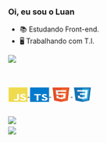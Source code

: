 ### Oi, eu sou o Luan

- 📚 Estudando Front-end.
- 🖥️ Trabalhando com T.I.
  


<div>
  <a href="https://github.com/LuanLoretto">
   
<img height="180em" src="https://github-readme-stats.vercel.app/api?username=LuanLoretto&show_icons=true&theme=tokyonight">
<div>

##

<div style="display: inline_block"><br>
  <img align="center" alt="Loretto-Js" height="30" width="40" src="https://raw.githubusercontent.com/devicons/devicon/master/icons/javascript/javascript-plain.svg">
  <img align="center" alt="Loretto-Ts" height="30" width="40" src="https://raw.githubusercontent.com/devicons/devicon/master/icons/typescript/typescript-plain.svg">
  <img align="center" alt="Loretto-HTML" height="30" width="40" src="https://raw.githubusercontent.com/devicons/devicon/master/icons/html5/html5-original.svg">
  <img align="center" alt="Loretto-CSS" height="30" width="40" src="https://raw.githubusercontent.com/devicons/devicon/master/icons/css3/css3-original.svg">
  
</div>

##

<div> 
 	<a href="twitch.tv/Loretto_" target="_blank"><img src="https://img.shields.io/badge/Twitch-9146FF?style=for-the-badge&logo=twitch&logoColor=white" target="_blank"></a> <br>
  <img align="center" src="https://images-ext-1.discordapp.net/external/f3n4yqHR8MwWUyitcnZ3X69jFJdt6UO7kZGIVJJSBwA/https/66.media.tumblr.com/60efabf5fd76984fd6f4c6300d72c6e1/f05d4c5c4b2eab41-53/s1280x1920/2b25fc3c75472187d570269ab0f9f12df737d7b4.gif?width=614&height=345">
</div>

